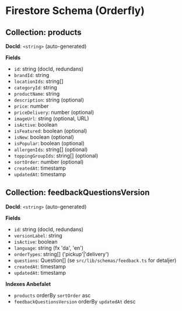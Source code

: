 # Firestore Schema (Orderfly)

## Collection: products
**DocId**: `<string>` (auto-generated)

**Fields**
- `id`: string (docId, redundans)
- `brandId`: string
- `locationIds`: string[]
- `categoryId`: string
- `productName`: string
- `description`: string (optional)
- `price`: number
- `priceDelivery`: number (optional)
- `imageUrl`: string (optional, URL)
- `isActive`: boolean
- `isFeatured`: boolean (optional)
- `isNew`: boolean (optional)
- `isPopular`: boolean (optional)
- `allergenIds`: string[] (optional)
- `toppingGroupIds`: string[] (optional)
- `sortOrder`: number (optional)
- `createdAt`: timestamp
- `updatedAt`: timestamp

## Collection: feedbackQuestionsVersion
**DocId**: `<string>` (auto-generated)

**Fields**
- `id`: string (docId, redundans)
- `versionLabel`: string
- `isActive`: boolean
- `language`: string (fx 'da', 'en')
- `orderTypes`: string[] ('pickup'|'delivery')
- `questions`: Question[] (se `src/lib/schemas/feedback.ts` for detaljer)
- `createdAt`: timestamp
- `updatedAt`: timestamp

**Indexes Anbefalet**
- `products` orderBy `sortOrder` asc
- `feedbackQuestionsVersion` orderBy `updatedAt` desc
